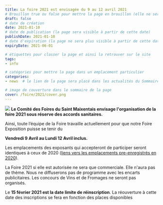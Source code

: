 ```yaml
---
title: La foire 2021 est envisagée du 9 au 12 avril 2021
# Brouillon true ou false pour mettre la page en brouillon (elle ne sera pas accessible sur le site)
draft: false 
# date de création
date: 2021-01-10 
# date de publication (la page sera visible à partir de cette date)
publishDate: 2021-01-10 
# date d'expiration (la page ne sera plus visible à partir de cette date)
expiryDate: 2021-06-01  

# étiquettes pour classer la page et ainsi la retrouver sur le site
tags: 
- info

# catégories pour mettre la page dans un emplacement particulier
categories: 
- news 	# le lien de la page sera placé dans les actualités du Sommaire général

# image de couverture dans le sommaire de la page
cover: /foire/2021/cover.png
---
```

<!--more-->
![](/foire/2021/banniere.png)
**Le Comité des Foires du Saint Maixentais envisage l'organisation de la foire 2021 sous réserve des accords sanitaires.**

Ainsi, toute l’équipe de la Foire travaille actuellement pour que notre Foire Exposition puisse se tenir du

**Vendredi 9 Avril au Lundi 12 Avril inclus.**

Les emplacements des exposants qui accepteront de participer seront identiques à ceux de 2020 ([liens vers les emplacements pre-enregistrés en 2020](/exposant/2021/exposant-plan/)).

La Foire 2021 si elle est autorisée ne sera que commerciale. Elle n'aura pas de thème. Nous ne diffuserons pas de programme avec les encarts publicitaires. Les concours de Vins et de Fromages ne seront pas organisés.

Le **15 février 2021 est la date limite de réinscription**. La réouverture à cette date des inscriptions se fera en fonction des places disponibles

